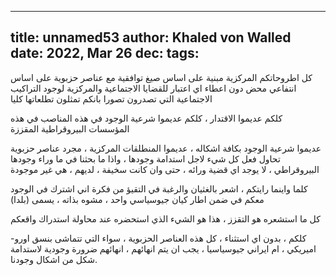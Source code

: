 
---
title: unnamed53
author: Khaled von Walled
date: 2022, Mar 26
dec:
tags:
---
كل اطروحاتكم المركزية مبنية على اساس صيغ توافقية مع عناصر حزبوية على اساس انتفاعي محض دون اعطاء اي اعتبار للقضايا الاجتماعية والمركزية لوجود التراكيب الاجتماعية التي تصدرون تصورا بانكم تمثلون تطلعاتها كليا

كلكم عديموا الاقتدار ، كلكم  عديموا شرعية الوجود في هذه المناصب في هذه المؤسسات البيروقراطية المقززة 

عديموا شرعية الوجود بكافة اشكاله ، عديموا المنطلقات المركزية ، مجرد عناصر حزبوية تحاول فعل كل شيء لاجل استدامة وجودها ، واذا ما بحثنا في ما وراء وجودها البيروقراطي ، لا يوجد اي قضية ورائه ، حتى وان كانت سخيفة ، لديهم ، هي غير موجودة

كلما واينما رايتكم ، اشعر بالغثيان والرغبة في التقيؤ من فكرة اني اشترك في الوجود معكم في ضمن اطار كيان جيوسياسي واحد ، مشوه بذاته ، يسمى (بلدا)

كل ما استشعره هو التقزز ، هذا هو الشيء الذي استحضره عند محاولة استدراك واقعكم

  كلكم ، بدون اي استثناء ، كل هذه العناصر الحزبوية ، سواء التي تتماشى بنسق اورو-اميريكي ، ام ايراني جيوسياسيا ، يجب ان يتم انهائهم ، انهائهم ضرورة وجودية لاستدامة شكل من اشكال وجودنا.


